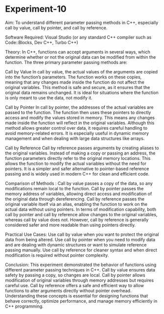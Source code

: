 # Experiment-10
Aim: To understand different parameter passing methods in C++, especially call by value, call by pointer, and call by reference.

Software Required: Visual Studio (or any standard C++ compiler such as Code::Blocks, Dev C++, Turbo C++)

Theory: In C++, functions can accept arguments in several ways, which determine whether or not the original data can be modified from within the function. The three primary parameter passing methods are:

Call by Value In call by value, the actual values of the arguments are copied into the function’s parameters. The function works on these copies, meaning that any changes made inside the function do not affect the original variables. This method is safe and secure, as it ensures that the original data remains unchanged. It is ideal for situations where the function is only meant to use the data, not modify it.

Call by Pointer In call by pointer, the addresses of the actual variables are passed to the function. The function then uses these pointers to directly access and modify the values stored in memory. This means any changes made inside the function will reflect in the original variables. Although this method allows greater control over data, it requires careful handling to avoid memory-related errors. It is especially useful in dynamic memory management and when dealing with large data structures like arrays.

Call by Reference Call by reference passes arguments by creating aliases to the original variables. Instead of making a copy or passing an address, the function parameters directly refer to the original memory locations. This allows the function to modify the actual variables without the need for pointers. It is a simpler and safer alternative to pointer-based reference passing and is widely used in modern C++ for clean and efficient code.

Comparison of Methods : Call by value passes a copy of the data, so any modifications remain local to the function. Call by pointer passes the memory address of variables, allowing direct access and modification of the original data through dereferencing. Call by reference passes the original variable itself via an alias, enabling the function to work on the actual data without using pointers. In terms of modification capability, both call by pointer and call by reference allow changes to the original variables, whereas call by value does not. However, call by reference is generally considered safer and more readable than using pointers directly.

Practical Use Cases: Use call by value when you want to protect the original data from being altered. Use call by pointer when you need to modify data and are dealing with dynamic structures or want to simulate reference passing manually. Use call by reference for cleaner syntax and when direct modification is required without pointer complexity.

Conclusion: This experiment demonstrated the behavior of functions using different parameter passing techniques in C++. Call by value ensures data safety by passing a copy, so changes are local. Call by pointer allows modification of original variables through memory addresses but requires careful use. Call by reference offers a safe and efficient way to allow functions to alter arguments directly without pointer overhead.
Understanding these concepts is essential for designing functions that behave correctly, optimize performance, and manage memory efficiently in C++ programming.
